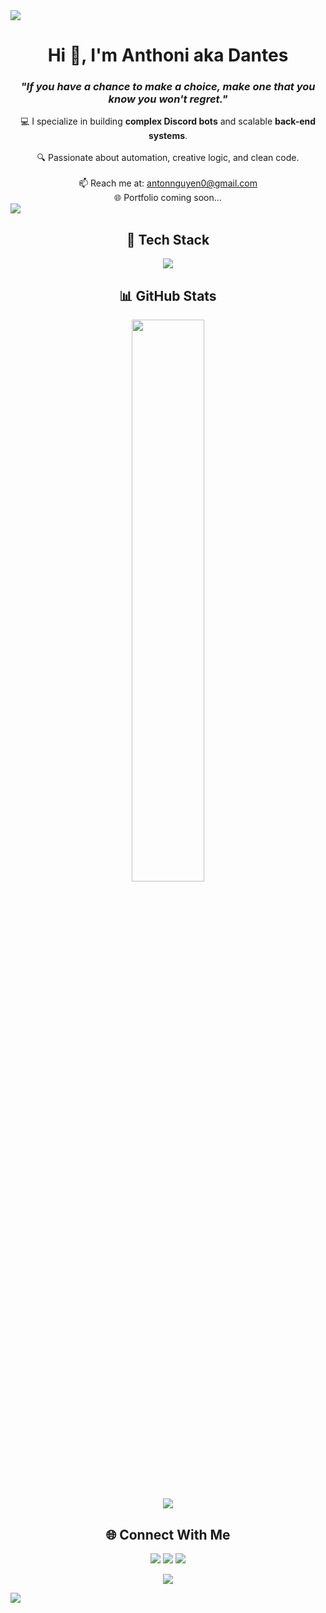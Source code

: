 <!-- horizontal divider (gradient) -->
<img src="https://user-images.githubusercontent.com/73097560/115834477-dbab4500-a447-11eb-908a-139a6edaec5c.gif" />

<!-- Header -->
<div align="center">
  <h1>Hi 👋, I'm Anthoni aka Dantes</h1>
  <h3><em>"If you have a chance to make a choice, make one that you know you won't regret."</em></h3>
</div>

<!-- About -->
<div align="center">
  💻 I specialize in building <b>complex Discord bots</b> and scalable <b>back-end systems</b>.  
  <br><br>
  🔍 Passionate about automation, creative logic, and clean code.
</div>

<br/>

<!-- Contact -->
<div align="center">
  📫 Reach me at: <a href="mailto:antonnguyen0@gmail.com">antonnguyen0@gmail.com</a>  
  <br/>
  🌐 Portfolio coming soon...
</div>

<!-- horizontal divider -->
<img src="https://user-images.githubusercontent.com/73097560/115834477-dbab4500-a447-11eb-908a-139a6edaec5c.gif" />

<!-- Tech Stack -->
<div align="center">
  <h2>🚀 Tech Stack</h2>
</div>

<p align="center">
  <a href="https://skillicons.dev">
    <img src="https://skillicons.dev/icons?i=git,css,discord,docker,github,html,js,mongodb,nodejs,py,vscode,java&perline=10" />
  </a>
</p>

<!-- GitHub Stats -->
<div align="center">
  <h2>📊 GitHub Stats</h2>
</div>

<p align="center">
  <img src="https://github-readme-stats.vercel.app/api?username=anton03013&show_icons=true&theme=tokyonight" width="48%" />
</p>

<!-- Trophy -->
<p align="center">
  <img src="https://github-profile-trophy.vercel.app/?username=anton03013&theme=darkhub&no-frame=true&column=4&row=1" />
</p>

<!-- Connect -->
<div align="center">
  <h2>🌐 Connect With Me</h2>
</div>

<p align="center">
  <a href="mailto:antonnguyen0@gmail.com"><img src="https://img.shields.io/badge/Gmail-D14836?style=for-the-badge&logo=gmail&logoColor=white"/></a>
  <a href="https://github.com/anton03013"><img src="https://img.shields.io/badge/GitHub-000?style=for-the-badge&logo=github&logoColor=white"/></a>
  <a href="https://discord.com/users/490818457181618177"><img src="https://img.shields.io/badge/Discord-7289DA?style=for-the-badge&logo=discord&logoColor=white"/></a>
</p>

<!-- GitBook badge -->
<p align="center">
  <a href="https://www.gitbook.com/preview?utm_source=gitbook_readme_badge&utm_medium=organic&utm_campaign=preview_documentation&utm_content=link">
    <img src="https://img.shields.io/static/v1?message=Documented%20on%20GitBook&logo=gitbook&logoColor=ffffff&label=%20&labelColor=5c5c5c&color=3F89A1" />
  </a>
</p>

<!-- horizontal divider -->
<img src="https://user-images.githubusercontent.com/73097560/115834477-dbab4500-a447-11eb-908a-139a6edaec5c.gif" />
